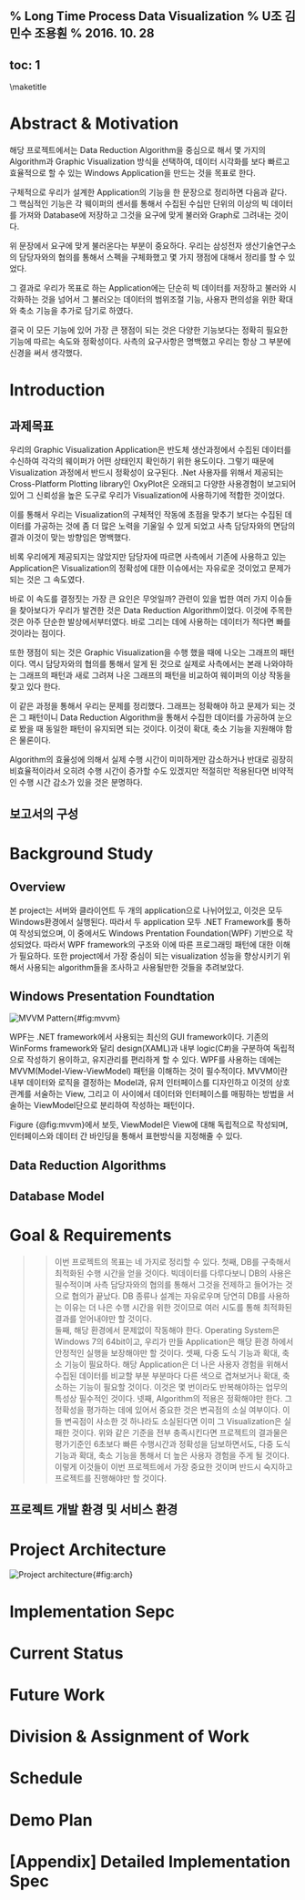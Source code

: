 % Long Time Process Data Visualization
% U조 김민수 조용훤
% 2016. 10. 28
---
toc: 1
---

\maketitle

# Abstract & Motivation

해당 프로젝트에서는 Data Reduction Algorithm을 중심으로 해서 몇 가지의 Algorithm과 Graphic Visualization 방식을 선택하여, 데이터 시각화를 보다 빠르고 효율적으로 할 수 있는 Windows Application을 만드는 것을 목표로 한다. 

구체적으로 우리가 설계한 Application의 기능을 한 문장으로 정리하면 다음과 같다. 그 핵심적인 기능은 각 웨이퍼의 센서를 통해서 수집된 수십만 단위의 이상의 빅 데이터를 가져와 Database에 저장하고 그것을 요구에 맞게 불러와 Graph로 그려내는 것이다. 

위 문장에서 요구에 맞게 불러온다는 부분이 중요하다. 우리는 삼성전자 생산기술연구소의 담당자와의 협의를 통해서 스펙을 구체화했고 몇 가지 쟁점에 대해서 정리를 할 수 있었다. 

그 결과로 우리가 목표로 하는 Application에는 단순히 빅 데이터를 저장하고 불러와 시각화하는 것을 넘어서 그 불러오는 데이터의 범위조절 기능, 사용자 편의성을 위한 확대와 축소 기능을 추가로 담기로 하였다.    

결국 이 모든 기능에 있어 가장 큰 쟁점이 되는 것은 다양한 기능보다는 정확히 필요한 기능에 따르는 속도와 정확성이다. 사측의 요구사항은 명백했고 우리는 항상 그 부분에 신경을 써서 생각했다. 

# Introduction

## 과제목표

우리의 Graphic Visualization Application은 반도체 생산과정에서 수집된 데이터를 수신하여 각각의 웨이퍼가 어떤 상태인지 확인하기 위한 용도이다. 그렇기 때문에 Visualization 과정에서 반드시 정확성이 요구된다.  .Net 사용자를 위해서 제공되는 Cross-Platform Plotting library인 OxyPlot은 오래되고 다양한 사용경험이 보고되어 있어 그 신뢰성을 높은 도구로 우리가 Visualization에 사용하기에 적합한 것이었다. 

이를 통해서 우리는 Visualization의 구체적인 작동에 초점을 맞추기 보다는 수집된 데이터를 가공하는 것에 좀 더 많은 노력을 기울일 수 있게 되었고 사측 담당자와의 면담의 결과 이것이 맞는 방향임은 명백했다. 

비록 우리에게 제공되지는 않았지만 담당자에 따르면 사측에서 기존에 사용하고 있는 Application은 Visualization의 정확성에 대한 이슈에서는 자유로운 것이었고 문제가 되는 것은 그 속도였다. 

바로 이 속도를 결정짓는 가장 큰 요인은 무엇일까? 관련이 있을 법한 여러 가지 이슈들을 찾아보다가 우리가 발견한 것은 Data Reduction Algorithm이었다. 이것에 주목한 것은 아주 단순한 발상에서부터였다. 바로 그리는 데에 사용하는 데이터가 적다면 빠를 것이라는 점이다. 

또한 쟁점이 되는 것은 Graphic Visualization을 수행 했을 때에 나오는 그래프의 패턴이다. 역시 담당자와의 협의를 통해서 알게 된 것으로 실제로 사측에서는 본래 나와야하는 그래프의 패턴과 새로 그려져 나온 그래프의 패턴을 비교하여 웨이퍼의 이상 작동을 찾고 있다 한다. 

이 같은 과정을 통해서 우리는 문제를 정리했다. 그래프는 정확해야 하고 문제가 되는 것은 그 패턴이니 Data Reduction Algorithm을 통해서 수집한 데이터를 가공하여 눈으로 봤을 때 동일한 패턴이 유지되면 되는 것이다. 이것이 확대, 축소 기능을 지원해야 함은 물론이다. 

Algorithm의 효율성에 의해서 실제 수행 시간이 미미하게만 감소하거나 반대로 굉장히 비효율적이라서 오히려 수행 시간이 증가할 수도 있겠지만 적절히만 적용된다면 비약적인 수행 시간 감소가 있을 것은 분명하다. 

## 보고서의 구성

# Background Study

## Overview

본 project는 서버와 클라이언트 두 개의 application으로 나뉘어있고, 이것은 모두 Windows환경에서 실행된다. 따라서 두 application 모두 .NET Framework를 통하여 작성되었으며, 이 중에서도 Windows Prentation Foundation(WPF) 기반으로 작성되었다. 따라서 WPF framework의 구조와 이에 따른 프로그래밍 패턴에 대한 이해가 필요하다. 또한 project에서 가장 중심이 되는 visualization 성능을 향상시키기 위해서 사용되는 algorithm들을 조사하고 사용될만한 것들을 추려보았다.

## Windows Presentation Foundtation

![MVVM Pattern](mvvm.png){#fig:mvvm}

WPF는 .NET framework에서 사용되는 최신의 GUI framework이다. 기존의 WinForms framework와 달리 design(XAML)과 내부 logic(C#)을 구분하여 독립적으로 작성하기 용이하고, 유지관리를 편리하게 할 수 있다. WPF를 사용하는 데에는 MVVM(Model-View-ViewModel) 패턴을 이해하는 것이 필수적이다. MVVM이란 내부 데이터와 로직을 결정하는 Model과, 유저 인터페이스를 디자인하고 이것의 상호관계를 서술하는 View, 그리고 이 사이에서 데이터와 인터페이스를 매핑하는 방법을 서술하는 ViewModel단으로 분리하여 작성하는 패턴이다.

Figure {@fig:mvvm}에서 보듯, ViewModel은 View에 대해 독립적으로 작성되며, 인터페이스와 데이터 간 바인딩을 통해서 표현방식을 지정해줄 수 있다.

## Data Reduction Algorithms

## Database Model

# Goal & Requirements

>>이번 프로젝트의 목표는 네 가지로 정리할 수 있다. 첫째, DB를 구축해서 최적화된 수행 시간을 얻을 것이다. 빅데이터를 다루다보니 DB의 사용은 필수적이며 사측 담당자와의 협의를 통해서 그것을 전제하고 들어가는 것으로 협의가 끝났다. DB 종류나 설계는 자유로우며 당연히 DB를 사용하는 이유는 더 나은 수행 시간을 위한 것이므로 여러 시도를 통해 최적화된 결과를 얻어내야만 할 것이다.     
>>둘째, 해당 환경에서 문제없이 작동해야 한다. Operating System은 Windows 7의 64bit이고, 우리가 만들 Application은 해당 환경 하에서 안정적인 실행을 보장해야만 할 것이다. 
>>셋째, 다중 도식 기능과 확대, 축소 기능이 필요하다. 해당 Application은 더 나은 사용자 경험을 위해서 수집된 데이터를 비교할 부분 부분마다 다른 색으로 겹쳐보거나 확대, 축소하는 기능이 필요할 것이다. 이것은 몇 번이라도 반복해야하는 업무의 특성상 필수적인 것이다. 
>>넷째, Algorithm의 적용은 정확해야만 한다. 그 정확성을 평가하는 데에 있어서 중요한 것은 변곡점의 소실 여부이다. 이들 변곡점이 사소한 것 하나라도 소실된다면 이미 그 Visualization은 실패한 것이다. 
>>위와 같은 기준을 전부 충족시킨다면 프로젝트의 결과물은 평가기준인 6초보다 빠른 수행시간과 정확성을 담보하면서도, 다중 도식 기능과 확대, 축소 기능을 통해서 더 높은 사용자 경험을 주게 될 것이다. 이렇게 이것들이 이번 프로젝트에서 가장 중요한 것이며 반드시 숙지하고 프로젝트를 진행해야만 할 것이다. 

## 프로젝트 개발 환경 및 서비스 환경

# Project Architecture

![Project architecture](arch.png){#fig:arch}

# Implementation Sepc

# Current Status

# Future Work

# Division & Assignment of Work

# Schedule

# Demo Plan

# [Appendix] Detailed Implementation Spec